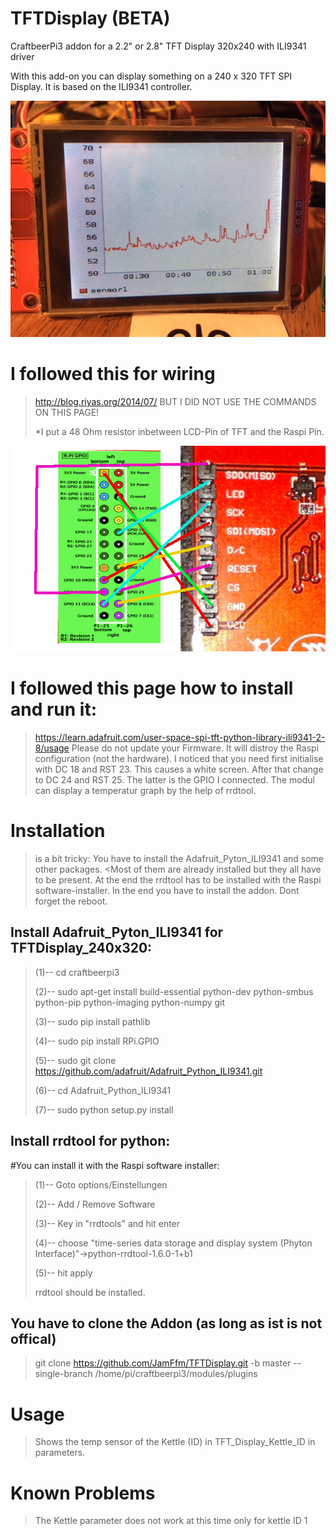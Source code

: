 # TFTDisplay (BETA)
CraftbeerPi3 addon for a 2.2" or 2.8" TFT Display 320x240 with ILI9341 driver

With this add-on you can display something on a 240 x 320 TFT SPI Display.
It is based on the ILI9341 controller.

![](https://github.com/JamFfm/TFTDisplay/blob/master/Graph.JPG "TFTDisplax 320x240")

# I followed this for wiring

>http://blog.riyas.org/2014/07/
>BUT I DID NOT USE THE COMMANDS ON THIS PAGE!
>
>*I put a 48 Ohm resistor inbetween LCD-Pin of TFT and the Raspi Pin.

![](https://github.com/JamFfm/TFTDisplay/blob/master/50%20Ohm%20at%20lsd%20pin.png "Wiring")

# I followed this page how to install and run it:

>https://learn.adafruit.com/user-space-spi-tft-python-library-ili9341-2-8/usage
>Please do not update your Firmware. It will distroy the Raspi configuration (not the hardware).
>I noticed that you need first initialise with DC 18 and RST 23. This causes a white screen. After that change to DC 24 and RST 25. The latter is the GPIO I connected.
>The modul can display a temperatur graph by the help of rrdtool.

# Installation
>is a bit tricky:
>You have to install the Adafruit_Pyton_ILI9341 and some other packages.
<Most of them are already installed but they all have to be present.
>At the end the rrdtool has to be installed with the Raspi software-installer.
>In the end you have to install the addon.
>Dont forget the reboot.

## Install Adafruit_Pyton_ILI9341 for TFTDisplay_240x320:

>(1)-- cd craftbeerpi3
>
>(2)-- sudo apt-get install build-essential python-dev python-smbus python-pip python-imaging python-numpy git
>
>(3)-- sudo pip install pathlib
>
>(4)-- sudo pip install RPi.GPIO
>
>(5)-- sudo git clone https://github.com/adafruit/Adafruit_Python_ILI9341.git
>
>(6)-- cd Adafruit_Python_ILI9341
>
>(7)-- sudo python setup.py install

        
## Install rrdtool for python:

#You can install it with the Raspi software installer:

>(1)-- Goto options/Einstellungen
>
>(2)-- Add / Remove Software
>
>(3)-- Key in "rrdtools" and hit enter
>
>(4)-- choose "time-series data storage and display system (Phyton Interface)"->python-rrdtool-1.6.0-1+b1
>
>(5)-- hit apply
>
>rrdtool should be installed.

## You have to clone the Addon (as long as ist is not offical)

>git clone https://github.com/JamFfm/TFTDisplay.git -b master --single-branch /home/pi/craftbeerpi3/modules/plugins

# Usage

>Shows the temp sensor of the Kettle (ID) in TFT_Display_Kettle_ID in parameters.

# Known Problems

>The Kettle parameter does not work at this time only for kettle ID 1

